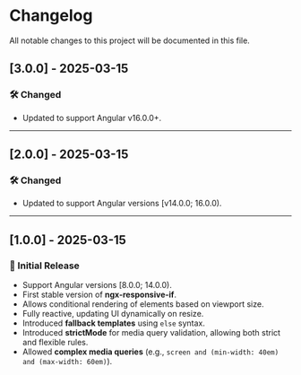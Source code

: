 # Changelog

All notable changes to this project will be documented in this file.

## [3.0.0] - 2025-03-15
### 🛠 Changed
- Updated to support Angular v16.0.0+.

---

## [2.0.0] - 2025-03-15
### 🛠 Changed
- Updated to support Angular versions [v14.0.0; 16.0.0).

---

## [1.0.0] - 2025-03-15
### 🚀 Initial Release
- Support Angular versions [8.0.0; 14.0.0).
- First stable version of **ngx-responsive-if**.
- Allows conditional rendering of elements based on viewport size.
- Fully reactive, updating UI dynamically on resize.
- Introduced **fallback templates** using `else` syntax.
- Introduced **strictMode** for media query validation, allowing both strict and flexible rules.
- Allowed **complex media queries** (e.g., `screen and (min-width: 40em) and (max-width: 60em)`).
